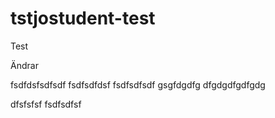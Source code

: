 # tstjostudent-test
Test

Ändrar

fsdfdsfsdfsdf
fsdfsdfdsf
fsdfsdfsdf
gsgfdgdfg
dfgdgdfgdfgdg

dfsfsfsf
fsdfsdfsf
